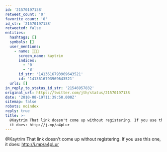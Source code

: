 ```yaml
---
id: '21570197138'
retweet_count: '0'
favorite_count: '0'
id_str: '21570197138'
retweeted: false
entities:
  hashtags: []
  symbols: []
  user_mentions:
    - name: 🧑🏽‍🔬
      screen_name: kaytrim
      indices:
        - '0'
        - '8'
      id_str: '1413616793969643521'
      id: '1413616793969643521'
  urls: []
in_reply_to_status_id_str: '21546957832'
original_url: https://twitter.com/jth/status/21570197138
date: '2010-08-19T11:39:50.000Z'
sitemap: false
robots: noindex
reply: true
title: >-
  @Kaytrim That link doesn't come up without registering. If you use this one,
  it does: http://j.mp/a4pLur
---
```


@Kaytrim That link doesn't come up without registering. If you use this one, it does: http://j.mp/a4pLur